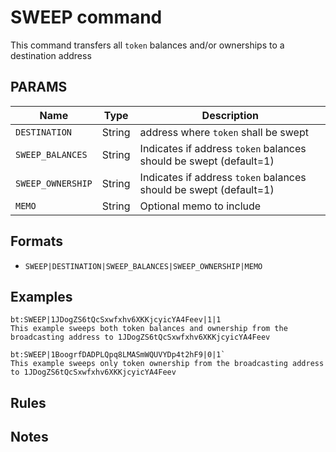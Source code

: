 # SWEEP command
This command transfers all `token` balances and/or ownerships to a destination address

## PARAMS
| Name              | Type   | Description              			                             |
| ----------------- | ------ | ----------------------------------------------------------------- |
| `DESTINATION` 	| String | address where `token` shall be swept                              |
| `SWEEP_BALANCES` 	| String | Indicates if address `token` balances should be swept (default=1) |
| `SWEEP_OWNERSHIP` | String | Indicates if address `token` balances should be swept (default=1) |
| `MEMO` 			| String | Optional memo to include                                          |

## Formats
- `SWEEP|DESTINATION|SWEEP_BALANCES|SWEEP_OWNERSHIP|MEMO`

## Examples
```
bt:SWEEP|1JDogZS6tQcSxwfxhv6XKKjcyicYA4Feev|1|1
This example sweeps both token balances and ownership from the broadcasting address to 1JDogZS6tQcSxwfxhv6XKKjcyicYA4Feev
```

```
bt:SWEEP|1BoogrfDADPLQpq8LMASmWQUVYDp4t2hF9|0|1`
This example sweeps only token ownership from the broadcasting address to 1JDogZS6tQcSxwfxhv6XKKjcyicYA4Feev
```

## Rules

## Notes
